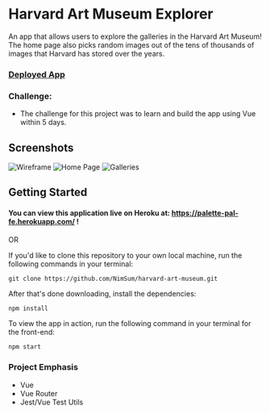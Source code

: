 # Harvard Art Museum Explorer
  An app that allows users to explore the galleries in the Harvard Art Museum! The home page also picks random images out of the tens of thousands of images that Harvard has stored over the years.
  
###  [Deployed App](https://palette-pal-fe.herokuapp.com/)
  
### Challenge:
  - The challenge for this project was to learn and build the app using Vue within 5 days. 
  
## Screenshots

![Wireframe](https://user-images.githubusercontent.com/22114952/62012725-213dbf80-b147-11e9-8517-f87f096ef9d3.png)
![Home Page](https://user-images.githubusercontent.com/22114952/62174623-dca55600-b2f7-11e9-8d25-e6c1b84aa6c0.png)
![Galleries](https://user-images.githubusercontent.com/22114952/62174622-dca55600-b2f7-11e9-8cca-000e8008e750.png)

## Getting Started

#### You can view this application live on Heroku at: https://palette-pal-fe.herokuapp.com/ !

OR

If you'd like to clone this repository to your own local machine, run the following commands in your terminal:

```shell
git clone https://github.com/NimSum/harvard-art-museum.git
```

After that's done downloading, install the dependencies:
```shell
npm install
```

To view the app in action, run the following command in your terminal for the front-end:

```bash
npm start
```

### Project Emphasis
- Vue
- Vue Router
- Jest/Vue Test Utils
